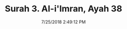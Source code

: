 ---
title       : "Surah 3. Al-i'Imran, Ayah 38"
date        : 7/25/2018 2:49:12 PM
draft       : false
type        : "quran"
layout      : "compare"
BookCode    : "CMP"
SurahNumber : "3"
AyahNumber  : "38"
TotalAyah   : "200"
---